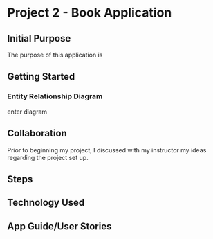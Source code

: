 # Project 2 - Book Application
## Initial Purpose
The purpose of this application is 

## Getting Started
### Entity Relationship Diagram
enter diagram
## Collaboration
Prior to beginning my project, I discussed with my instructor my ideas regarding the project set up. 
## Steps
## Technology Used
## App Guide/User Stories
